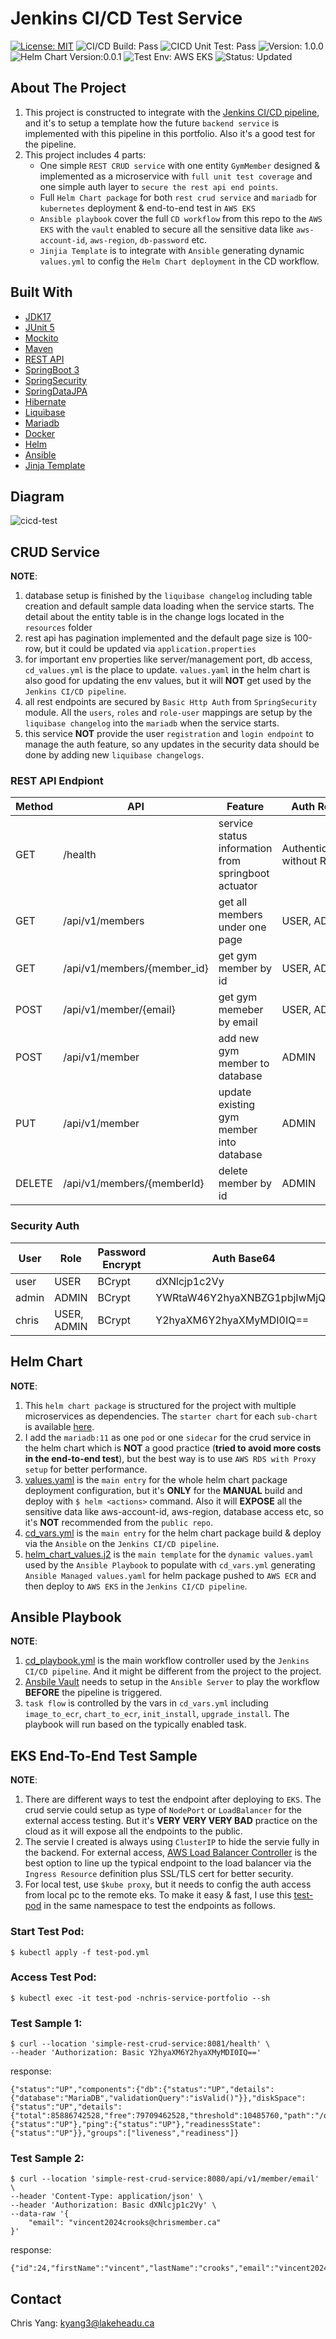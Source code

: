 # Jenkins CI/CD Test Service
[![License: MIT](https://img.shields.io/badge/License-MIT-yellow.svg)](https://opensource.org/licenses/MIT)         ![CI/CD Build: Pass](https://img.shields.io/badge/CI/CD_Build-Pass-green)  ![CICD Unit Test: Pass](https://img.shields.io/badge/CI/CD_Test-Pass-blue)     ![Version: 1.0.0](https://img.shields.io/badge/App_Version-1.0.0-black) ![Helm Chart Version:0.0.1](https://img.shields.io/badge/Helm_Chart-1.0.0-purple) ![Test Env: AWS EKS](https://img.shields.io/badge/Test_Env-AWS_EKS-yellow) ![Status: Updated](https://img.shields.io/badge/Status-Done-red)

## About The Project
1. This project is constructed to integrate with the [Jenkins CI/CD pipeline](https://github.com/mlmaster1995/chris-service-portfolio/tree/main/Backend-Service-Jenkins-Pipeline), and it's to setup a template how the future ```backend service``` is implemented with this pipeline in this portfolio. Also it's a good test for the pipeline. 
2. This project includes 4 parts: 
    - One simple ```REST CRUD service``` with one entity ```GymMember``` designed & implemented as a microservice with ```full unit test coverage``` and one simple auth layer to ```secure the rest api end points```.
    - Full ```Helm Chart package``` for both ```rest crud service``` and ```mariadb``` for ```kubernetes``` deployment & end-to-end test in ```AWS EKS```
    - ```Ansible playbook``` cover the full ```CD workflow``` from this repo to the ```AWS EKS``` with the ```vault``` enabled to secure all the sensitive data like ```aws-account-id```, ```aws-region```, ```db-password``` etc.
    - ```Jinjia Template``` is to integrate with ```Ansible``` generating dynamic ```values.yml``` to config the ```Helm Chart deployment``` in the CD workflow.    

## Built With
* [JDK17](https://www.oracle.com/java/technologies/javase/jdk17-archive-downloads.html)
* [JUnit 5](https://junit.org/junit5/)
* [Mockito](https://site.mockito.org/)
* [Maven](https://maven.apache.org/)
* [REST API](https://www.redhat.com/en/topics/api/what-is-a-rest-api)
* [SpringBoot 3](https://spring.io/projects/spring-boot)
* [SpringSecurity](https://spring.io/projects/spring-security)
* [SpringDataJPA](https://spring.io/projects/spring-data-jpa)
* [Hibernate](https://hibernate.org/)
* [Liquibase](https://www.liquibase.com/)
* [Mariadb](https://mariadb.org/)
* [Docker](https://www.docker.com/?utm_source=google&utm_medium=cpc&utm_campaign=BRAND_SEARCH_BRAND_AMER_NORAM&utm_term=docker&gad_source=1&gclid=CjwKCAjwoPOwBhAeEiwAJuXRh0Ergcpu4AssaQTXGnlbGeWHNNyzurXBeXPpV5ILTsrweBjwpMD1GRoC_BgQAvD_BwE)
* [Helm](https://helm.sh/)
* [Ansible](https://www.ansible.com/)
* [Jinja Template](https://jinja.palletsprojects.com/en/3.1.x/)

## Diagram
![cicd-test](https://github.com/mlmaster1995/chris-service-portfolio/assets/55723894/d3e2f2fa-3451-47b5-b13e-7978e75107b9)

## CRUD Service

**NOTE**:
1. database setup is finished by the ```liquibase changelog``` including table creation and default sample data loading when the service starts. The detail about the entity table is in the change logs located in the ```resources``` folder
2. rest api has pagination implemented and the default page size is 100-row, but it could be updated via ```application.properties```  
3. for important env properties like server/management port, db access, ```cd_values.yml``` is the place to update. ```values.yaml``` in the helm chart is also good for updating the env values, but it will **NOT** get used by the ```Jenkins CI/CD pipeline```.
4. all rest endpoints are secured by ```Basic Http Auth``` from ```SpringSecurity``` module. All the ```users```, ```roles``` and ```role-user``` mappings are setup by the ```liquibase changelog``` into the ```mariadb``` when the service starts.
5. this service **NOT** provide the user ```registration``` and ```login endpoint``` to manage the auth feature, so any updates in the security data should be done by adding new ```liquibase changelogs```. 

### REST API Endpiont 

| Method | API                         | Feature                                             | Auth Role                  |
|--------|-----------------------------|-----------------------------------------------------|----------------------------|
| GET    | /health                     | service status information from springboot actuator | Authenticated without Role |
| GET    | /api/v1/members             | get all members under one page                      | USER, ADMIN                |
| GET    | /api/v1/members/{member_id} | get gym member by id                                | USER, ADMIN                |
| POST   | /api/v1/member/{email}      | get gym memeber by email                            | USER, ADMIN                |
| POST   | /api/v1/member              | add new gym member to database                      | ADMIN                      |
| PUT    | /api/v1/member              | update existing gym member into database            | ADMIN                      |
| DELETE | /api/v1/members/{memberId}  | delete member by id                                 | ADMIN                      |

### Security Auth

| User  | Role        | Password Encrypt | Auth Base64                  |
|-------|-------------|------------------|------------------------------|
| user  | USER        | BCrypt           | dXNlcjp1c2Vy                 |
| admin | ADMIN       | BCrypt           | YWRtaW46Y2hyaXNBZG1pbjIwMjQh |
| chris | USER, ADMIN | BCrypt           | Y2hyaXM6Y2hyaXMyMDI0IQ==     |

## Helm Chart

**NOTE**:
1. This ```helm chart package``` is structured for the project with multiple microservices as dependencies. The ```starter chart``` for each ```sub-chart``` is available [here](https://github.com/mlmaster1995/chris-service-portfolio/tree/main/Backend-Service-Jenkins-Pipeline/helm/chris-service-starter-chart).
2. I add the ```mariadb:11``` as one ```pod``` or one ```sidecar``` for the crud service in the helm chart which is **NOT** a good practice (**tried to avoid more costs in the end-to-end test**), but the best way is to use ```AWS RDS with Proxy setup``` for better performance.
3. [values.yaml](https://github.com/mlmaster1995/chris-service-portfolio/blob/main/Jenkins-CICD-Test-Service/K8sHelmChart/values.yaml) is the ```main entry``` for the whole helm chart package deployment configuration, but it's **ONLY** for the **MANUAL** build and deploy with ```$ helm <actions>``` command. Also it will **EXPOSE** all the sensitive data like aws-account-id, aws-region, database access etc, so it's **NOT** recommended from the ```public repo```.  
4. [cd_vars.yml](https://github.com/mlmaster1995/chris-service-portfolio/blob/main/Jenkins-CICD-Test-Service/cd_vars.yml) is the ```main entry``` for the helm chart package build & deploy via the ```Ansible``` on the ```Jenkins CI/CD pipeline```. 
5. [helm_chart_values.j2](https://github.com/mlmaster1995/chris-service-portfolio/blob/main/Jenkins-CICD-Test-Service/helm_chart_values.j2) is the ```main template``` for the ```dynamic values.yaml``` used by the ```Ansible Playbook``` to populate with ```cd_vars.yml``` generating ```Ansible Managed values.yaml``` for helm package pushed to ```AWS ECR``` and then deploy to ```AWS EKS``` in the ```Jenkins CI/CD pipeline```. 


## Ansible Playbook
**NOTE**:
1. [cd_playbook.yml](https://github.com/mlmaster1995/chris-service-portfolio/blob/main/Jenkins-CICD-Test-Service/cd_playbook.yml) is the main workflow controller used by the ```Jenkins CI/CD pipeline```. And it might be different from the project to the project. 
2. [Ansbile Vault](https://github.com/mlmaster1995/chris-service-portfolio/tree/main/Jenkins-CICD-Test-Service/cd_vault) needs to setup in the ```Ansible Server``` to play the workflow **BEFORE** the pipeline is triggered.
3. ```task flow``` is controlled by the vars in ```cd_vars.yml``` including ```image_to_ecr```, ```chart_to_ecr```, ```init_install```, ```upgrade_install```. The playbook will run based on the typically enabled task. 

## EKS End-To-End Test Sample
**NOTE**:
1. There are different ways to test the endpoint after deploying to ```EKS```. The crud servie could setup as type of ```NodePort``` or ```LoadBalancer``` for the external access testing. But it's **VERY VERY VERY BAD** practice on the cloud as it will expose all the endpoints to the public.
2. The servie I created is always using ```ClusterIP``` to hide the servie fully in the backend. For external access, [AWS Load Balancer Controller](https://kubernetes-sigs.github.io/aws-load-balancer-controller/v1.1/) is the best option to line up the typical endpoint to the load balancer via the ```Ingress Resource``` definition plus SSL/TLS cert for better security.
3. For local test, use ```$kube proxy```, but it needs to config the auth access from local pc to the remote eks. To make it easy & fast, I use this [test-pod](https://github.com/mlmaster1995/chris-service-portfolio/blob/main/Backend-Service-Jenkins-Pipeline/k8s/test-pod.yml) in the same namespace to test the endpoints as follows.

### Start Test Pod: 
```
$ kubectl apply -f test-pod.yml
```

### Access Test Pod:
```
$ kubectl exec -it test-pod -nchris-service-portfolio --sh
```


### Test Sample 1: 
```
$ curl --location 'simple-rest-crud-service:8081/health' \
--header 'Authorization: Basic Y2hyaXM6Y2hyaXMyMDI0IQ=='
```

response: 
```
{"status":"UP","components":{"db":{"status":"UP","details":{"database":"MariaDB","validationQuery":"isValid()"}},"diskSpace":{"status":"UP","details":{"total":85886742528,"free":79709462528,"threshold":10485760,"path":"/opt/service/.","exists":true}},"livenessState":{"status":"UP"},"ping":{"status":"UP"},"readinessState":{"status":"UP"}},"groups":["liveness","readiness"]}
```

### Test Sample 2:
```
$ curl --location 'simple-rest-crud-service:8080/api/v1/member/email' \
--header 'Content-Type: application/json' \
--header 'Authorization: Basic dXNlcjp1c2Vy' \
--data-raw '{
    "email": "vincent2024crooks@chrismember.ca"
}'
```
response: 
```
{"id":24,"firstName":"vincent","lastName":"crooks","email":"vincent2024crooks@chrismember.ca"}
```

## Contact
Chris Yang: kyang3@lakeheadu.ca
